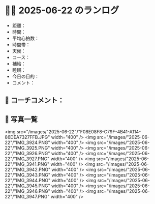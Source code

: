 # 🏃‍♂️ 2025-06-22 のランログ

- 距離：
- 時間：
- 平均心拍数：
- 時間帯：
- 天候：
- コース：
- 補給：
- 睡眠：
- 今日の目的：
- コメント：

## 📝 コーチコメント：

## 📸 写真一覧
<img src="/images/"2025-06-22"/"F08E08F8-C79F-4B41-A114-86DEA7327FFB.JPG" width="400" />
<img src="/images/"2025-06-22"/"IMG_3924.PNG" width="400" />
<img src="/images/"2025-06-22"/"IMG_3925.PNG" width="400" />
<img src="/images/"2025-06-22"/"IMG_3926.PNG" width="400" />
<img src="/images/"2025-06-22"/"IMG_3927.PNG" width="400" />
<img src="/images/"2025-06-22"/"IMG_3941.PNG" width="400" />
<img src="/images/"2025-06-22"/"IMG_3942.PNG" width="400" />
<img src="/images/"2025-06-22"/"IMG_3943.PNG" width="400" />
<img src="/images/"2025-06-22"/"IMG_3944.PNG" width="400" />
<img src="/images/"2025-06-22"/"IMG_3945.PNG" width="400" />
<img src="/images/"2025-06-22"/"IMG_3946.PNG" width="400" />
<img src="/images/"2025-06-22"/"IMG_3947.PNG" width="400" />
